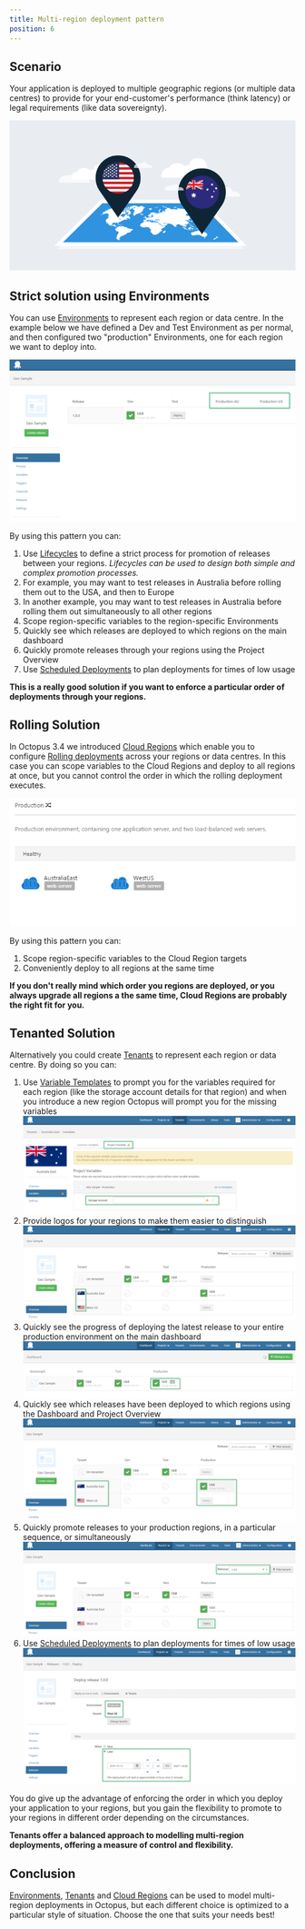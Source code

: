 ```yaml
---
title: Multi-region deployment pattern
position: 6
---
```



## Scenario


Your application is deployed to multiple geographic regions (or multiple data centres) to provide for your end-customer's performance (think latency) or legal requirements (like data sovereignty).


![](/docs/images/5670886/5865791.png "width=500")

## Strict solution using Environments


You can use [Environments](/docs/key-concepts/environments/index.md) to represent each region or data centre. In the example below we have defined a Dev and Test Environment as per normal, and then configured two "production" Environments, one for each region we want to deploy into.


![](/docs/images/5670886/5865781.png "width=500")


By using this pattern you can:

1. Use [Lifecycles](/docs/key-concepts/lifecycles.md) to define a strict process for promotion of releases between your regions. *Lifecycles can be used to design both simple and complex promotion processes.*
 1. For example, you may want to test releases in Australia before rolling them out to the USA, and then to Europe
 2. In another example, you may want to test releases in Australia before rolling them out simultaneously to all other regions
2. Scope region-specific variables to the region-specific Environments
3. Quickly see which releases are deployed to which regions on the main dashboard
4. Quickly promote releases through your regions using the Project Overview
5. Use [Scheduled Deployments](/docs/deploying-applications/scheduled-deployments.md) to plan deployments for times of low usage



**This is a really good solution if you want to enforce a particular order of deployments through your regions.**




## Rolling Solution


In Octopus 3.4 we introduced [Cloud Regions](/docs/deployment-targets/cloud-regions.md) which enable you to configure [Rolling deployments](/docs/patterns/rolling-deployments.md) across your regions or data centres. In this case you can scope variables to the Cloud Regions and deploy to all regions at once, but you cannot control the order in which the rolling deployment executes.


![](/docs/images/5670886/5865782.png "width=500")


By using this pattern you can:

1. Scope region-specific variables to the Cloud Region targets
2. Conveniently deploy to all regions at the same time



**If you don't really mind which order you regions are deployed, or you always upgrade all regions a the same time, Cloud Regions are probably the right fit for you.**

## Tenanted Solution


Alternatively you could create [Tenants](/docs/key-concepts/tenants/index.md) to represent each region or data centre. By doing so you can:

1. Use [Variable Templates](/docs/deploying-applications/variables/variable-templates.md) to prompt you for the variables required for each region (like the storage account details for that region) and when you introduce a new region Octopus will prompt you for the missing variables
![](/docs/images/5670886/5865790.png "width=500")
2. Provide logos for your regions to make them easier to distinguish
![](/docs/images/5670886/5865788.png "width=500")
3. Quickly see the progress of deploying the latest release to your entire production environment on the main dashboard
![](/docs/images/5670886/5865785.png "width=500")
4. Quickly see which releases have been deployed to which regions using the Dashboard and Project Overview
![](/docs/images/5670886/5865786.png "width=500")
5. Quickly promote releases to your production regions, in a particular sequence, or simultaneously
![](/docs/images/5670886/5865789.png "width=500")
6. Use [Scheduled Deployments](/docs/deploying-applications/scheduled-deployments.md) to plan deployments for times of low usage
![](/docs/images/5670886/5865787.png "width=500")






You do give up the advantage of enforcing the order in which you deploy your application to your regions, but you gain the flexibility to promote to your regions in different order depending on the circumstances.


**Tenants offer a balanced approach to modelling multi-region deployments, offering a measure of control and flexibility.**

## Conclusion


[Environments](/docs/key-concepts/environments/index.md), [Tenants](/docs/key-concepts/tenants/index.md) and [Cloud Regions](/docs/deployment-targets/cloud-regions.md) can be used to model multi-region deployments in Octopus, but each different choice is optimized to a particular style of situation. Choose the one that suits your needs best!
